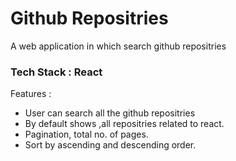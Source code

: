 <h1>Github Repositries</h1>
A web application in which search github repositries
<h3>Tech Stack : React</h3>
Features : 
<ul>
<li>User can search all the github repositries</li>
<li>By default shows ,all repositries related to react.</li>
<li>Pagination, total no. of pages.</li>
<li>Sort by ascending and descending order.</li>


</ul>
